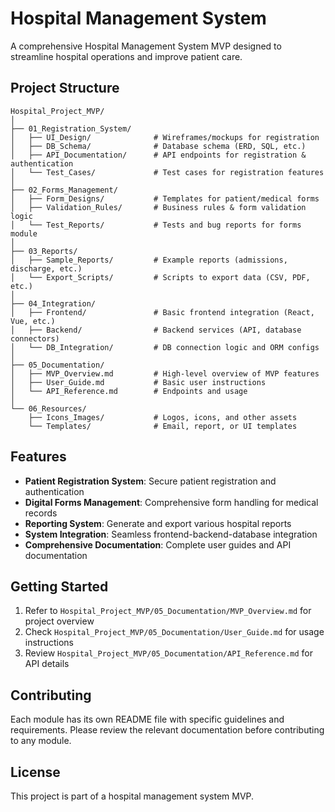 # Hospital Management System

A comprehensive Hospital Management System MVP designed to streamline hospital operations and improve patient care.

## Project Structure

```
Hospital_Project_MVP/
│
├── 01_Registration_System/
│   ├── UI_Design/              # Wireframes/mockups for registration
│   ├── DB_Schema/              # Database schema (ERD, SQL, etc.)
│   ├── API_Documentation/      # API endpoints for registration & authentication
│   └── Test_Cases/             # Test cases for registration features
│
├── 02_Forms_Management/
│   ├── Form_Designs/           # Templates for patient/medical forms
│   ├── Validation_Rules/       # Business rules & form validation logic
│   └── Test_Reports/           # Tests and bug reports for forms module
│
├── 03_Reports/
│   ├── Sample_Reports/         # Example reports (admissions, discharge, etc.)
│   └── Export_Scripts/         # Scripts to export data (CSV, PDF, etc.)
│
├── 04_Integration/
│   ├── Frontend/               # Basic frontend integration (React, Vue, etc.)
│   ├── Backend/                # Backend services (API, database connectors)
│   └── DB_Integration/         # DB connection logic and ORM configs
│
├── 05_Documentation/
│   ├── MVP_Overview.md         # High-level overview of MVP features
│   ├── User_Guide.md           # Basic user instructions
│   └── API_Reference.md        # Endpoints and usage
│
└── 06_Resources/
    ├── Icons_Images/           # Logos, icons, and other assets
    └── Templates/              # Email, report, or UI templates
```

## Features

- **Patient Registration System**: Secure patient registration and authentication
- **Digital Forms Management**: Comprehensive form handling for medical records
- **Reporting System**: Generate and export various hospital reports
- **System Integration**: Seamless frontend-backend-database integration
- **Comprehensive Documentation**: Complete user guides and API documentation

## Getting Started

1. Refer to `Hospital_Project_MVP/05_Documentation/MVP_Overview.md` for project overview
2. Check `Hospital_Project_MVP/05_Documentation/User_Guide.md` for usage instructions
3. Review `Hospital_Project_MVP/05_Documentation/API_Reference.md` for API details

## Contributing

Each module has its own README file with specific guidelines and requirements. Please review the relevant documentation before contributing to any module.

## License

This project is part of a hospital management system MVP.